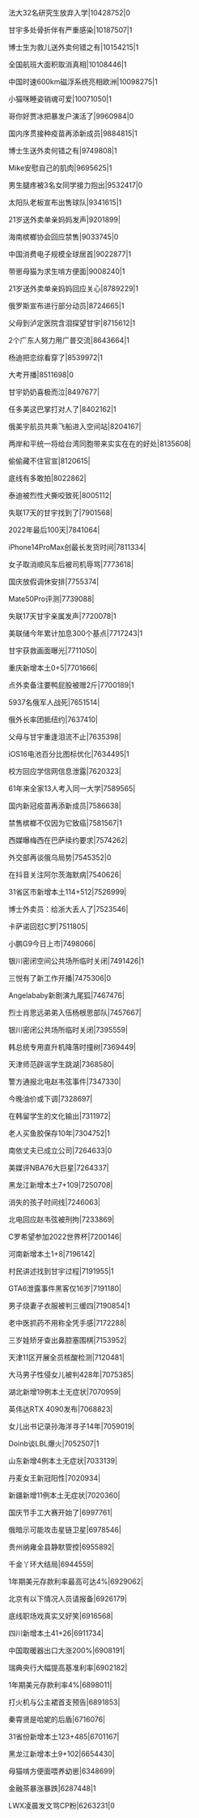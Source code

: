 法大32名研究生放弃入学|10428752|0

甘宇多处骨折伴有严重感染|10187507|1

博士生为救儿送外卖何错之有|10154215|1

全国航班大面积取消真相|10108446|1

中国时速600km磁浮系统亮相欧洲|10098275|1

小猫咪睡姿销魂可爱|10071050|1

哥你好贾冰把暴发户演活了|9960984|0

国内序贯接种疫苗再添新成员|9884815|1

博士生送外卖何错之有|9749808|1

Mike安慰自己的肌肉|9695625|1

男生腿疼被3名女同学接力抱出|9532417|0

太阳队老板宣布出售球队|9341615|1

21岁送外卖单亲妈妈发声|9201899|

海南槟榔协会回应禁售|9033745|0

中国消费电子规模全球居首|9022877|1

带崽母猫为求生啃方便面|9008240|1

21岁送外卖单亲妈妈回应关心|8789229|1

俄罗斯宣布进行部分动员|8724665|1

父母到泸定医院含泪探望甘宇|8715612|1

2个广东人努力用广普交流|8643664|1

杨迪把恋综看穿了|8539972|1

大考开播|8511698|0

甘宇奶奶喜极而泣|8497677|

任多美这巴掌打对人了|8402162|1

俄美宇航员共乘飞船进入空间站|8204167|

两岸和平统一将给台湾同胞带来实实在在的好处|8135608|

偷偷藏不住官宣|8120615|

底线有多敢拍|8022862|

泰迪被烈性犬撕咬致死|8005112|

失联17天的甘宇找到了|7901568|

2022年最后100天|7841064|

iPhone14ProMax创最长发货时间|7811334|

女子取消顺风车后被司机辱骂|7773618|

国庆放假调休安排|7755374|

Mate50Pro评测|7739088|

失联17天甘宇亲属发声|7720078|1

美联储今年累计加息300个基点|7717243|1

甘宇获救画面曝光|7711050|

重庆新增本土0+5|7701666|

点外卖备注要鸭屁股被赠2斤|7700189|1

5937名俄军人战死|7651514|

俄外长率团抵纽约|7637410|

父母与甘宇重逢泪流不止|7635398|

iOS16电池百分比图标优化|7634495|1

校方回应学信网信息泄露|7620323|

61年来全家13人考入同一大学|7589565|

国内新冠疫苗再添新成员|7586638|

禁售槟榔不仅因为它致癌|7581567|1

西媒曝梅西在巴萨续约要求|7574262|

外交部再谈俄乌局势|7545352|0

在抖音关注阿尔茨海默病|7540626|

31省区市新增本土114+512|7526999|

博士外卖员：给浙大丢人了|7523546|

卡萨诺回怼C罗|7511805|

小鹏G9今日上市|7498066|

银川密闭空间公共场所临时关闭|7491426|1

三悦有了新工作开播|7475306|0

Angelababy新剧演九尾狐|7467476|

烈士肖思远弟弟入伍杨根思部队|7457667|

银川密闭公共场所临时关闭|7395559|

韩总统专用直升机降落时撞树|7369449|

天津师范辟谣学生跳湖|7368580|

警方通报北电赵韦弦事件|7347330|

今晚油价或下调|7328697|

在韩留学生的文化输出|7311972|

老人买鱼胶保存10年|7304752|1

南依丈夫已成立公司|7264633|0

美媒评NBA76大巨星|7264337|

黑龙江新增本土7+109|7250708|

消失的孩子时间线|7246063|

北电回应赵韦弦被刑拘|7233869|

C罗希望参加2022世界杯|7200146|

河南新增本土1+8|7196142|

村民讲述找到甘宇过程|7191955|1

GTA6泄露事件黑客仅16岁|7191180|

男子烧妻子衣服被判三缓四|7190854|1

老中医抓药不用称全凭手感|7172288|

三岁娃矫牙查出鼻腔塞围棋|7153952|

天津11区开展全员核酸检测|7120481|

大马男子性侵女儿被判428年|7075385|

湖北新增19例本土无症状|7070959|

英伟达RTX 4090发布|7068823|

女儿出书记录孙海洋寻子14年|7059019|

Doinb谈LBL爆火|7052507|1

山东新增4例本土无症状|7033139|

丹麦女王新冠阳性|7020934|

新疆新增11例本土无症状|7020360|

国庆节手工大赛开始了|6997761|

俄暗示可能攻击星链卫星|6978546|

贵州纳雍全县静默管控|6955892|

千金丫环大结局|6944559|

1年期美元存款利率最高可达4%|6929062|

北京有以下情况人员请报备|6926179|

底线职场戏真实又好笑|6916568|

四川新增本土41+26|6911734|

中国取暖器出口大涨200%|6908191|

瑞典央行大幅提高基准利率|6902182|

1年期美元存款利率4%|6898011|

打火机与公主裙首支预告|6891853|

秦霄贤是哈妮的后盾|6716076|

31省份新增本土123+485|6701167|

黑龙江新增本土9+102|6654430|

母猫啃方便面喂养幼崽|6348699|

金融茶暴涨暴跌|6287448|1

LWX凌晨发文骂CP粉|6263231|0

